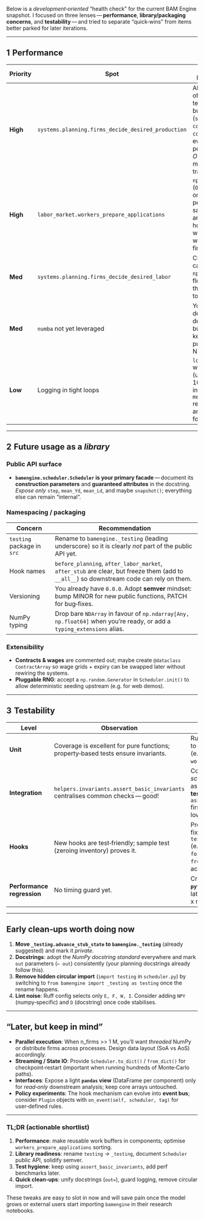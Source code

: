 
Below is a *development‑oriented* “health check” for the current BAM Engine snapshot.
I focused on three lenses — **performance**, **library/packaging concerns**, and **testability** — and tried to separate “quick‑wins” from items better parked for later iterations.

---

## 1  Performance

| Priority | Spot                                               | Issue / Rationale                                                                                                  | Concrete suggestion                                                                                                                                                                                                                          |
| -------- | -------------------------------------------------- | ------------------------------------------------------------------------------------------------------------------ | -------------------------------------------------------------------------------------------------------------------------------------------------------------------------------------------------------------------------------------------- |
| **High** | `systems.planning.firms_decide_desired_production` | Allocation of three temporary buffers (`shock`, `cond_up`, `cond_dn`) every period is $O(n)$ extra memory traffic. | Keep the optional `shock_buf`, `up_mask`, `dn_mask` API you just added **and** expose one permanent set in `FirmProductionPlan` (e.g. `work_shock`, `work_mask_up`, `work_mask_dn`). Resize once on `Scheduler.init()` and reuse every step. |
| **High** | `labor_market.workers_prepare_applications`        | `np.argsort` (`O(k·log k)`) on a per‑worker sample array is the hot‑spot when workers ≫ firms.                     | 1) Use `np.argpartition(-wages, kth=0, axis=1)` + direct gather for the *first* M best targets (no full sort). 2) Cache wages locally to avoid repeated fancy‑indexing of `fw.wage_offer`.                                                   |
| **Med**  | `systems.planning.firms_decide_desired_labor`      | Currently calls `np.ceil` on a float buffer, then casts to `int64`.                                                | Use `np.floor_divide` with negative sign trick or `np.ceil` only on the few firms whose remainder ≠ 0 (branchless but vectorised).                                                                                                           |
| **Med**  | `numba` not yet leveraged                          | You already declared the dep (`<0.61`) but all kernels are pure NumPy.                                             | Start by JIT‑ing *immutable* kernels (`firms_decide_*`) once the APIs settle. Avoid ⟂ compilation overhead inside `Scheduler.step`.                                                                                                          |
| **Low**  | Logging in tight loops                             | `log.debug` with large `n` (up to 100 k) incurs `mean()` reductions and string formatting.                         | Wrap with `if log.isEnabledFor(logging.DEBUG): …`, or compute stats only when `n < 10 k`.                                                                                                                                                    |

---

## 2  Future usage as a *library*

### Public API surface

* **`bamengine.scheduler.Scheduler` is your primary facade** — document its **construction parameters** and **guaranteed attributes** in the docstring.
  *Expose only* `step`, `mean_Yd`, `mean_Ld`, and maybe `snapshot()`; everything else can remain “internal”.

### Namespacing / packaging

| Concern                    | Recommendation                                                                                                                           |
| -------------------------- | ---------------------------------------------------------------------------------------------------------------------------------------- |
| `testing` package in `src` | Rename to `bamengine._testing` (leading underscore) so it is clearly *not* part of the public API yet.                                   |
| Hook names                 | `before_planning`, `after_labor_market`, `after_stub` are clear, but freeze them (add to `__all__`) so downstream code can rely on them. |
| Versioning                 | You already have `0.0.0`. Adopt **semver** mindset: bump MINOR for new public functions, PATCH for bug‑fixes.                            |
| NumPy typing               | Drop bare `NDArray` in favour of `np.ndarray[Any, np.float64]` when you’re ready, or add a `typing_extensions` alias.                    |

### Extensibility

* **Contracts & wages** are commented out; maybe create `@dataclass ContractArray` so wage grids + expiry can be swapped later without rewiring the systems.
* **Pluggable RNG**: accept a `np.random.Generator` in `Scheduler.init()` to allow deterministic seeding upstream (e.g. for web demos).

---

## 3  Testability

| Level                      | Observation                                                                       | Next action                                                                                                                            |
| -------------------------- | --------------------------------------------------------------------------------- | -------------------------------------------------------------------------------------------------------------------------------------- |
| **Unit**                   | Coverage is excellent for pure functions; property‑based tests ensure invariants. | Run **`pytest --cov`** soon to identify blind spots (e.g. edge cases in `workers_send_one_round`).                                     |
| **Integration**            | `helpers.invariants.assert_basic_invariants` centralises common checks — good!    | Continue adding *scenario‑specific* assertions **inside the tests**, but call `assert_basic_invariants` first to keep duplication low. |
| **Hooks**                  | New hooks are test‑friendly; sample test (zeroing inventory) proves it.           | Provide *pre‑made* fixtures in `tests/helpers/hooks.py` (e.g. `force_full_employment`, `freeze_prices`) to reuse across suites.        |
| **Performance regression** | No timing guard yet.                                                              | Create a **`pytest‑benchmark`** suite later; fail if step‑time > x ms for base size.                                                   |

---

## Early clean‑ups worth doing now

1. **Move `_testing.advance_stub_state` to `bamengine._testing`** (already suggested) and mark it *private*.
2. **Docstrings**: adopt the *NumPy docstring standard* everywhere and mark `out` parameters (`← out`) consistently (your planning docstrings already follow this).
3. **Remove hidden circular import** (`import testing` in `scheduler.py`) by switching to `from bamengine import _testing as testing` once the rename happens.
4. **Lint noise**: Ruff config selects only `E, F, W, I`. Consider adding `NPY` (numpy‑specific) and `D` (docstring) once code stabilises.

---

## “Later, but keep in mind”

* **Parallel execution**: When n\_firms >> 1 M, you’ll want *threaded* NumPy or distribute firms across processes. Design data layout (SoA vs AoS) accordingly.
* **Streaming / State IO**: Provide `Scheduler.to_dict()` / `from_dict()` for checkpoint‑restart (important when running hundreds of Monte‑Carlo paths).
* **Interfaces**: Expose a light **`pandas` view** (DataFrame per component) only for *read‑only* downstream analysis; keep core arrays untouched.
* **Policy experiments**: The hook mechanism can evolve into **event bus**; consider `Plugin` objects with `on_event(self, scheduler, tag)` for user‑defined rules.

---

### TL;DR (actionable shortlist)

1. **Performance**: make reusable work buffers in components; optimise `workers_prepare_applications` sorting.
2. **Library readiness**: rename `testing` → `_testing`, document `Scheduler` public API, solidify semver.
3. **Test hygiene**: keep using `assert_basic_invariants`, add perf benchmarks later.
4. **Quick clean‑ups**: unify docstrings (`out=`), guard logging, remove circular import.

These tweaks are easy to slot in now and will save pain once the model grows or external users start importing `bamengine` in their research notebooks.

